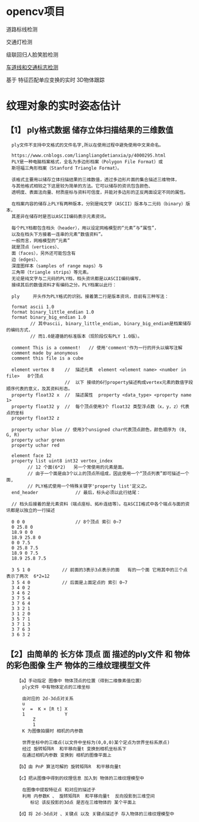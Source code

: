 # opencv项目

道路标线检测

交通灯检测

级联回归人脸笑脸检测 

[车道线和交通标志检测](https://github.com/ZhangChaoZhong/LaneMarkings_TrafficSigns_Detection)

基于 特征匹配单应变换的实时 3D物体跟踪

# 纹理对象的实时姿态估计

## 【1】 ply格式数据 储存立体扫描结果的三维数值

      ply文件不支持中文格式的文件名字,所以在使用过程中避免使用中文来命名。

      https://www.cnblogs.com/liangliangdetianxia/p/4000295.html
      PLY是一种电脑档案格式，全名为多边形档案（Polygon File Format）或 
      斯坦福三角形档案（Stanford Triangle Format）。 

      该格式主要用以储存立体扫描结果的三维数值，透过多边形片面的集合描述三维物体，
      与其他格式相较之下这是较为简单的方法。它可以储存的资讯包含颜色、
      透明度、表面法向量、材质座标与资料可信度，并能对多边形的正反两面设定不同的属性。

      在档案内容的储存上PLY有两种版本，分别是纯文字（ASCII）版本与二元码（binary）版本，
      其差异在储存时是否以ASCII编码表示元素资讯。

      每个PLY档都包含档头（header），用以设定网格模型的“元素”与“属性”，
      以及在档头下方接着一连串的元素“数值资料”。
      一般而言，网格模型的“元素”
      就是顶点（vertices）、
      面（faces），另外还可能包含有
      边（edges）、
      深度图样本（samples of range maps）与
      三角带（triangle strips）等元素。
      无论是纯文字与二元码的PLY档，档头资讯都是以ASCII编码编写，
      接续其后的数值资料才有编码之分。PLY档案以此行：

      ply     开头作为PLY格式的识别。接着第二行是版本资讯，目前有三种写法：

      format ascii 1.0
      format binary_little_endian 1.0
      format binary_big_endian 1.0
             // 其中ascii, binary_little_endian, binary_big_endian是档案储存的编码方式，
             // 而1.0是遵循的标准版本（现阶段仅有PLY 1.0版）。

      comment This is a comment!   // 使用'comment'作为一行的开头以编写注解
      comment made by anonymous
      comment this file is a cube

      element vertex 8    //  描述元素  element <element name> <number in file>   8个顶点
                          //  以下 接续的6行property描述构成vertex元素的数值字段顺序代表的意义，及其资料形态。
      property float32 x  //  描述属性  property <data_type> <property name 1>
      property float32 y  //  每个顶点使用3个 float32 类型浮点数（x，y，z）代表点的坐标
      property float32 z

      property uchar blue // 使用3个unsigned char代表顶点颜色，颜色顺序为 (B, G, R)
      property uchar green
      property uchar red

      element face 12       
      property list uint8 int32 vertex_index
            // 12 个面(6*2)   另一个常使用的元素是面。
            // 由于一个面是由3个以上的顶点所组成，因此使用一个“顶点列表”即可描述一个面, 
            // PLY格式使用一个特殊关键字'property list'定义之。 
      end_header              // 最后，标头必须以此行结尾：

      // 档头后接着的是元素资料（端点座标、拓朴连结等）。在ASCII格式中各个端点与面的资讯都是以独立的一行描述

      0 0 0                   // 8个顶点 索引 0~7
      0 25.8 0
      18.9 0 0
      18.9 25.8 0
      0 0 7.5
      0 25.8 7.5
      18.9 0 7.5
      18.9 25.8 7.5

      3 5 1 0            // 前面的3表示3点表示的面   有的一个面 它用其中的三个点 表示了两次  6*2=12
      3 5 4 0            // 后面是上面定点的 索引 0~7
      3 4 0 2
      3 4 6 2
      3 7 5 4
      3 7 6 4
      3 3 2 1
      3 1 2 0
      3 5 7 1
      3 7 1 3
      3 7 6 3
      3 6 3 2



## 【2】由简单的 长方体 顶点  面 描述的ply文件 和 物体的彩色图像 生产 物体的三维纹理模型文件


        【a】手动指定 图像中 物体顶点的位置（得到二维像素值位置）
          ply文件 中有物体定点的三维坐标

          由对应的 2d-3d点对关系
          u
          v  =  K × [R t] X
          1               Y
              Z
              1
          K 为图像拍摄时 相机的内参数

          世界坐标中的三维点(以文件中坐标为(0,0,0)某个定点为世界坐标系原点)
          经过 旋转矩阵R  和平移向量t 变换到相机坐标系下
          在通过相机内参数 变换到 相机的图像平面上

        【b】由 PnP 算法可解的 旋转矩阵R  和平移向量t 

        【c】把从图像中得到的纹理信息 加入到 物体的三维纹理模型中

          在图像中提取特征点 和对应的描述子
          利用 内参数K 、 旋转矩阵R  和平移向量t  反向投影到三维空间
             标记 该反投影的3d点 是否在三维物体的 某个平面上

        【d】将 2d-3d点对 、关键点 以及 关键点描述子 存入物体的三维纹理模型中





